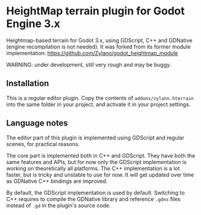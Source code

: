HeightMap terrain plugin for Godot Engine 3.x
================================================

Heightmap-based terrain for Godot 3.x, using GDScript, C++ and GDNative (engine recompilation is not needed).
It was forked from its former module implementation: https://github.com/Zylann/godot_heightmap_module

WARNING: under development, still very rough and may be buggy.


Installation
--------------

This is a regular editor plugin.
Copy the contents of `addons/zylann.hterrain` into the same folder in your project, and activate it in your project settings.


Language notes
----------------------

The editor part of this plugin is implemented using GDScript and regular scenes, for practical reasons.

The core part is implemented both in C++ and GDScript. They have both the same features and APIs, but for now only the GDScript implementation is working on theoretically all platforms.
The C++ implementation is a lot faster, but is tricky and unstable to use for now. It will get updated over time as GDNative C++ bindings are improved.

By default, the GDScript implementation is used by default. Switching to C++ requires to compile the GDNative library and reference `.gdns` files instead of `.gd` in the plugin's source code.
